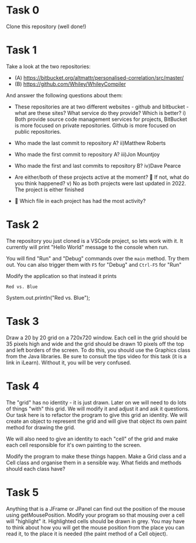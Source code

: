 # Task 0

Clone this repository (well done!)

# Task 1

Take a look at the two repositories:

  * (A) https://bitbucket.org/altmattr/personalised-correlation/src/master/
  * (B) https://github.com/Whiley/WhileyCompiler

And answer the following questions about them:

  * These repositories are at two different websites - github and bitbucket - what are these sites?  What service do they provide? Which is better?
  i) Both provide source code management services for projects, BitBucket is more focused on private repositories. Github is more focused on public repositories.

  * Who made the last commit to repository A?
  ii)Matthew Roberts

  * Who made the first commit to repository A?
  iii)Jon Mountjoy

  * Who made the first and last commits to repository B?
  iv)Dave Pearce

  * Are either/both of these projects active at the moment? 🤔 If not, what do you think happened?
  v) No as both projects were last updated in 2022. The project is either finished

  * 🤔 Which file in each project has had the most activity?

# Task 2

The repository you just cloned is a VSCode project, so lets work with it.  It currently will print "Hello World" message to the console when run.

You will find "Run" and "Debug" commands over the `main` method.  Try them out.  You can also trigger them with `F5` for "Debug" and `Ctrl-F5` for "Run"

Modify the application so that instead it prints

~~~~~
Red vs. Blue
~~~~~

System.out.println("Red vs. Blue");

# Task 3

Draw a 20 by 20 grid on a 720x720 window. Each cell in the grid should be 35 pixels high and wide and the grid should be drawn 10 pixels off the top and left borders of the screen. To do this, you should use the Graphics class from the Java libraries. Be sure to consult the tips video for this task (it is a link in iLearn). Without it, you will be very confused.

# Task 4

The "grid" has no identity - it is just drawn. Later on we will need to do lots of things "with" this grid. We will modify it and adjust it and ask it questions. Our task here is to refactor the program to give this grid an identity. We will create an object to represent the grid and will give that object its own paint method for drawing the grid.

We will also need to give an identity to each "cell" of the grid and make each cell responsible for it's own painting to the screen.

Modify the program to make these things happen. Make a Grid class and a Cell class and organise them in a sensible way. What fields and methods should each class have?

# Task 5

Anything that is a JFrame or JPanel can find out the position of the mouse using getMousePosition. Modify your program so that mousing over a cell will "highlight" it. Highlighted cells should be drawn in grey. You may have to think about how you will get the mouse position from the place you can read it, to the place it is needed (the paint method of a Cell object).